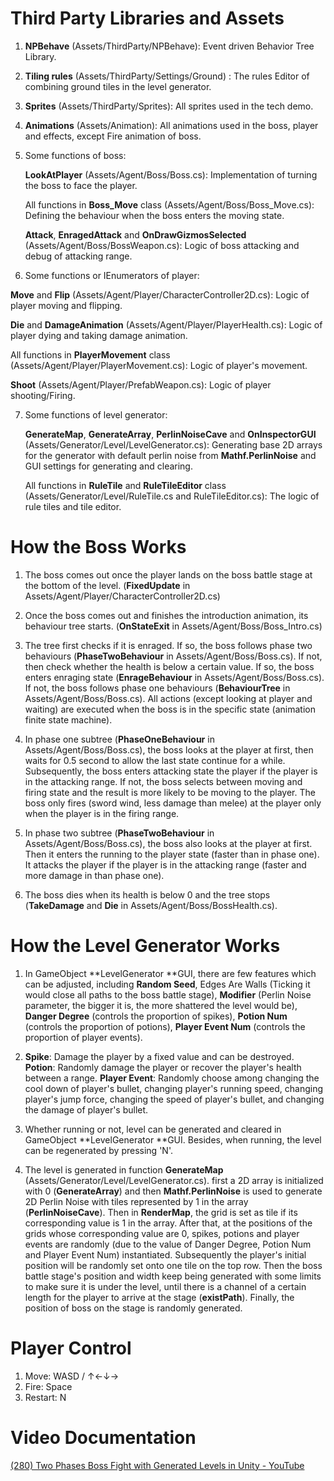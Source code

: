 # Third Party Libraries and Assets

1. **NPBehave**  (Assets/ThirdParty/NPBehave): Event driven Behavior Tree Library.

2. **Tiling rules** (Assets/ThirdParty/Settings/Ground) : The rules Editor of combining ground tiles in the level generator.

3. **Sprites** (Assets/ThirdParty/Sprites): All sprites used in the tech demo.

4. **Animations** (Assets/Animation): All animations used in the boss, player and effects, except Fire animation of boss.

5. Some functions of boss:

   **LookAtPlayer** (Assets/Agent/Boss/Boss.cs): Implementation of turning the boss to face the player.

   All functions in **Boss_Move** class (Assets/Agent/Boss/Boss_Move.cs): Defining the behaviour when the boss enters the moving state.

   **Attack**, **EnragedAttack** and **OnDrawGizmosSelected** (Assets/Agent/Boss/BossWeapon.cs): Logic of boss attacking and debug of attacking range.

6.  Some functions or IEnumerators of player:

   **Move** and **Flip** (Assets/Agent/Player/CharacterController2D.cs): Logic of player moving and flipping.

   **Die** and **DamageAnimation** (Assets/Agent/Player/PlayerHealth.cs): Logic of player dying and taking damage animation.

   All functions in **PlayerMovement** class (Assets/Agent/Player/PlayerMovement.cs): Logic of player's movement.

   **Shoot** (Assets/Agent/Player/PrefabWeapon.cs): Logic of player shooting/Firing.

7. Some functions of level generator:

   **GenerateMap**, **GenerateArray**, **PerlinNoiseCave** and **OnInspectorGUI** (Assets/Generator/Level/LevelGenerator.cs): Generating base 2D arrays for the generator with default perlin noise from **Mathf.PerlinNoise** and GUI settings for generating  and clearing.

   All functions in **RuleTile** and **RuleTileEditor** class (Assets/Generator/Level/RuleTile.cs and RuleTileEditor.cs): The logic of rule tiles and tile editor.

# How the Boss Works

1. The boss comes out once the player lands on the boss battle stage at the bottom of the level. (**FixedUpdate** in Assets/Agent/Player/CharacterController2D.cs)

2. Once the boss comes out and finishes the introduction animation, its behaviour tree starts. (**OnStateExit** in Assets/Agent/Boss/Boss_Intro.cs)

3. The tree first checks if it is enraged. If so, the boss follows phase two behaviours (**PhaseTwoBehaviour** in Assets/Agent/Boss/Boss.cs). If not, then check whether the health is below a certain value. If so, the boss enters enraging state (**EnrageBehaviour** in Assets/Agent/Boss/Boss.cs). If not, the boss follows phase one behaviours (**BehaviourTree** in Assets/Agent/Boss/Boss.cs). All actions (except looking at player and waiting) are executed when the boss is in the specific state (animation finite state machine).

4. In phase one subtree (**PhaseOneBehaviour** in Assets/Agent/Boss/Boss.cs), the boss looks at the player at first, then waits for 0.5 second to allow the last state continue for a while. Subsequently, the boss enters attacking state the player if the player is in the attacking range. If not, the boss selects between moving and firing state and the result is more likely to be moving to the player. The boss only fires (sword wind, less damage than melee) at the player only when the player is in the firing range.

5. In phase two subtree (**PhaseTwoBehaviour** in Assets/Agent/Boss/Boss.cs), the boss also looks at the player at first. Then it enters the running to the player state (faster than in phase one). It attacks the player if the player is in the attacking range (faster and more damage in than phase one).

6. The boss dies when its health is below 0 and the tree stops (**TakeDamage** and **Die** in Assets/Agent/Boss/BossHealth.cs).

   

# How the Level Generator Works

1. In GameObject **LevelGenerator **GUI, there are few features which can be adjusted, including **Random Seed**, Edges Are Walls (Ticking it would close all paths to the boss battle stage), **Modifier** (Perlin Noise parameter, the bigger it is, the more shattered the level would be), **Danger Degree** (controls the proportion of spikes), **Potion Num** (controls the proportion of potions), **Player Event Num** (controls the proportion of player events).

2. **Spike**: Damage the player by a fixed value and can be destroyed. **Potion**: Randomly damage the player or recover the player's health between a range. **Player Event**: Randomly choose among changing the cool down of player's bullet, changing player's running speed, changing player's jump force, changing the speed of player's bullet, and changing the damage of player's bullet.

3. Whether running or not, level can be generated and cleared in GameObject **LevelGenerator **GUI. Besides, when running, the level can be regenerated by pressing 'N'.

4. The level is generated in function **GenerateMap** (Assets/Generator/Level/LevelGenerator.cs). first a 2D array is initialized with 0 (**GenerateArray**) and then **Mathf.PerlinNoise** is used to generate 2D Perlin Noise with tiles represented by 1 in the array (**PerlinNoiseCave**). Then in **RenderMap**, the grid is set as tile if its corresponding value is 1 in the array. After that, at the positions of the grids whose corresponding value are 0, spikes, potions and player events are randomly (due to the value of Danger Degree, Potion Num and Player Event Num) instantiated. Subsequently the player's initial position will be randomly set onto one tile on the top row. Then the boss battle stage's position and width keep being generated with some limits to make sure it is under the level, until there is a channel of a certain length for the player to arrive at the stage (**existPath**). Finally, the position of boss on the stage is randomly generated.

   

# Player Control

1. Move: WASD / ↑←↓→ 
2. Fire: Space 
3. Restart: N



# Video Documentation

[(280) Two Phases Boss Fight with Generated Levels in Unity - YouTube](https://www.youtube.com/watch?v=EJ4HnbliFjc)

